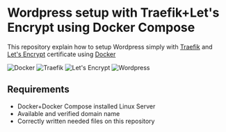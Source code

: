 # Wordpress setup with Traefik+Let's Encrypt using Docker Compose

  This repository explain how to setup Wordpress simply with [Traefik](https://docs.traefik.io) and [Let's Encrypt](https://letsencrypt.org/)
  certificate using [Docker](https://www.docker.com/)

  ![Docker](http://www.freelogovectors.net/wp-content/uploads/2016/12/docker-logo-785x659.png)
  ![Traefik](https://docs.traefik.io/img/traefik.logo.png)
  ![Let's Encrypt](https://letsencrypt.org/images/le-logo-twitter.png)
  ![Wordpress](https://s.w.org/style/images/about/WordPress-logotype-wmark.png)

## Requirements

  + Docker+Docker Compose installed Linux Server
  + Available and verified domain name
  + Correctly written needed files on this repository
  
